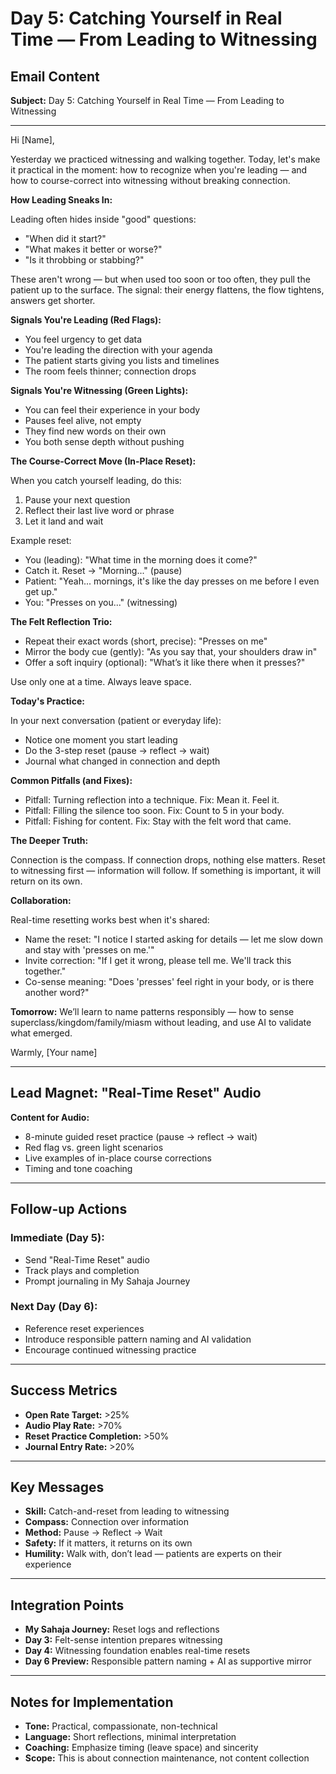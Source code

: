 # Day 5: Catching Yourself in Real Time — From Leading to Witnessing

## **Email Content**

**Subject:** Day 5: Catching Yourself in Real Time — From Leading to Witnessing

---

Hi [Name],

Yesterday we practiced witnessing and walking together. Today, let's make it practical in the moment: how to recognize when you're leading — and how to course-correct into witnessing without breaking connection.

**How Leading Sneaks In:**

Leading often hides inside "good" questions:
- "When did it start?"
- "What makes it better or worse?"
- "Is it throbbing or stabbing?"

These aren't wrong — but when used too soon or too often, they pull the patient up to the surface. The signal: their energy flattens, the flow tightens, answers get shorter.

**Signals You're Leading (Red Flags):**
- You feel urgency to get data
- You're leading the direction with your agenda
- The patient starts giving you lists and timelines
- The room feels thinner; connection drops

**Signals You're Witnessing (Green Lights):**
- You can feel their experience in your body
- Pauses feel alive, not empty
- They find new words on their own
- You both sense depth without pushing

**The Course-Correct Move (In-Place Reset):**

When you catch yourself leading, do this:
1) Pause your next question
2) Reflect their last live word or phrase
3) Let it land and wait

Example reset:
- You (leading): "What time in the morning does it come?"
- Catch it. Reset → "Morning..." (pause)
- Patient: "Yeah... mornings, it's like the day presses on me before I even get up."
- You: "Presses on you..." (witnessing)

**The Felt Reflection Trio:**
- Repeat their exact words (short, precise): "Presses on me"
- Mirror the body cue (gently): "As you say that, your shoulders draw in"
- Offer a soft inquiry (optional): "What’s it like there when it presses?"

Use only one at a time. Always leave space.

**Today's Practice:**

In your next conversation (patient or everyday life):
- Notice one moment you start leading
- Do the 3-step reset (pause → reflect → wait)
- Journal what changed in connection and depth

**Common Pitfalls (and Fixes):**
- Pitfall: Turning reflection into a technique. Fix: Mean it. Feel it.
- Pitfall: Filling the silence too soon. Fix: Count to 5 in your body.
- Pitfall: Fishing for content. Fix: Stay with the felt word that came.

**The Deeper Truth:**

Connection is the compass. If connection drops, nothing else matters. Reset to witnessing first — information will follow. If something is important, it will return on its own.

**Collaboration:**

Real-time resetting works best when it's shared:
- Name the reset: "I notice I started asking for details — let me slow down and stay with 'presses on me.'"
- Invite correction: "If I get it wrong, please tell me. We'll track this together."
- Co-sense meaning: "Does 'presses' feel right in your body, or is there another word?"

**Tomorrow:** We’ll learn to name patterns responsibly — how to sense superclass/kingdom/family/miasm without leading, and use AI to validate what emerged.

Warmly,
[Your name]

---

## **Lead Magnet: "Real-Time Reset" Audio**

**Content for Audio:**
- 8-minute guided reset practice (pause → reflect → wait)
- Red flag vs. green light scenarios
- Live examples of in-place course corrections
- Timing and tone coaching

---

## **Follow-up Actions**

### **Immediate (Day 5):**
- Send "Real-Time Reset" audio
- Track plays and completion
- Prompt journaling in My Sahaja Journey

### **Next Day (Day 6):**
- Reference reset experiences
- Introduce responsible pattern naming and AI validation
- Encourage continued witnessing practice

---

## **Success Metrics**

- **Open Rate Target:** >25%
- **Audio Play Rate:** >70%
- **Reset Practice Completion:** >50%
- **Journal Entry Rate:** >20%

---

## **Key Messages**

- **Skill:** Catch-and-reset from leading to witnessing
- **Compass:** Connection over information
- **Method:** Pause → Reflect → Wait
- **Safety:** If it matters, it returns on its own
- **Humility:** Walk with, don’t lead — patients are experts on their experience

---

## **Integration Points**

- **My Sahaja Journey:** Reset logs and reflections
- **Day 3:** Felt-sense intention prepares witnessing
- **Day 4:** Witnessing foundation enables real-time resets
- **Day 6 Preview:** Responsible pattern naming + AI as supportive mirror

---

## **Notes for Implementation**

- **Tone:** Practical, compassionate, non-technical
- **Language:** Short reflections, minimal interpretation
- **Coaching:** Emphasize timing (leave space) and sincerity
- **Scope:** This is about connection maintenance, not content collection
